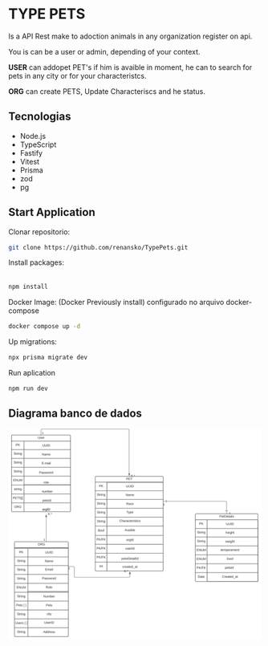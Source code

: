 # TYPE PETS

Is a API Rest make to adoction animals in any organization register on api.

You is can be a user or admin, depending of your context.

**USER** can addopet PET's if him is avaible in moment, he can to search for pets in any city or for your characteristcs.

**ORG** can create PETS, Update Characteriscs and he status.

## Tecnologias

- Node.js
- TypeScript
- Fastify
- Vitest
- Prisma
- zod
- pg

## Start Application

Clonar repositorio:

```bash
git clone https://github.com/renansko/TypePets.git
```

Install packages:

```bash

npm install
```

Docker Image: (Docker Previously install) configurado no arquivo docker-compose

```bash
docker compose up -d
```

Up migrations:

```bash
npx prisma migrate dev
```

Run aplication

```bash
npm run dev
```

## Diagrama banco de dados

![Diagrama](src/img/Pets.svg)